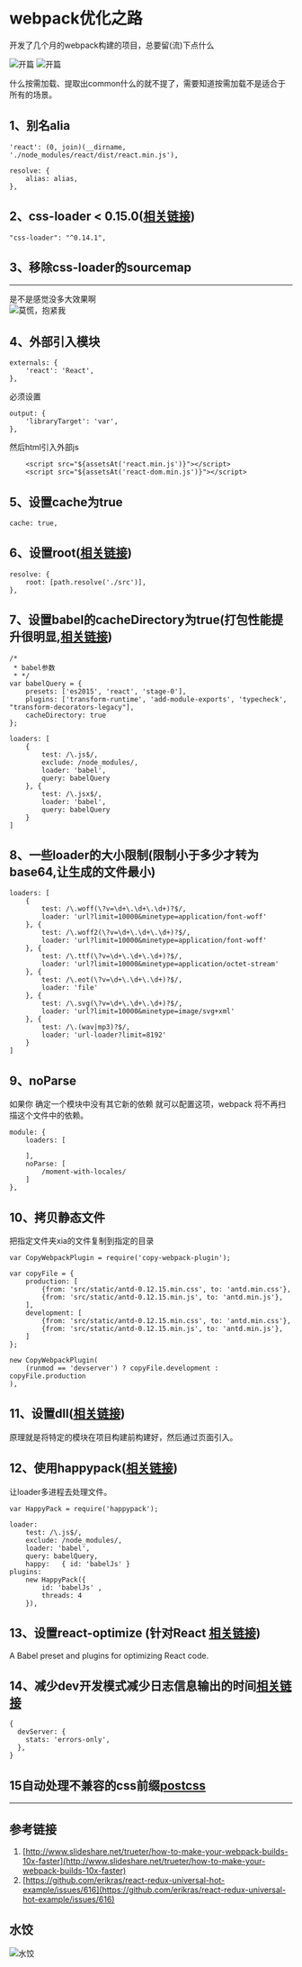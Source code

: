# webpack优化之路
开发了几个月的webpack构建的项目，总要留(流)下点什么

![开篇](https://pic4.zhimg.com/0fc7bd004140b1707e7226f22b4bc0bb_b.jpg)
![开篇](https://pic1.zhimg.com/4cefc77e2e9e82f1f225d2e96aaa707c_b.jpg)

什么按需加载、提取出common什么的就不提了，需要知道按需加载不是适合于所有的场景。

## 1、别名alia
```
'react': (0, join)(__dirname, './node_modules/react/dist/react.min.js'),

resolve: {
    alias: alias,
},
```
## 2、css-loader < 0.15.0([相关链接](https://github.com/webpack/css-loader/issues/124))

```
"css-loader": "^0.14.1",
```
## 3、移除css-loader的sourcemap
---

是不是感觉没多大效果啊  
![莫慌，抱紧我](https://pic2.zhimg.com/abe078526fd7ad08855b5af938fa3521_b.jpg)
## 4、外部引入模块
```
externals: {
	'react': 'React',
},
```
必须设置

```
output: {
	'libraryTarget': 'var',
},
```
然后html引入外部js

```
	<script src="${assetsAt('react.min.js')}"></script>  
	<script src="${assetsAt('react-dom.min.js')}"></script>  
```
## 5、设置cache为true  
```
cache: true,
```
## 6、设置root([相关链接](https://github.com/Automattic/wp-calypso/pull/4128))
```
resolve: {
    root: [path.resolve('./src')],
},
```
## 7、设置babel的cacheDirectory为true(打包性能提升很明显,[相关链接](https://github.com/babel/babel-loader))
```
/*
 * babel参数
 * */
var babelQuery = {
    presets: ['es2015', 'react', 'stage-0'],
    plugins: ['transform-runtime', 'add-module-exports', 'typecheck', "transform-decorators-legacy"],
    cacheDirectory: true
};

loaders: [
	{
		test: /\.js$/,
		exclude: /node_modules/,
		loader: 'babel',
		query: babelQuery
	}, {
		test: /\.jsx$/,
		loader: 'babel',
		query: babelQuery
	}
]
```
## 8、一些loader的大小限制(限制小于多少才转为base64,让生成的文件最小)

```
loaders: [
	{
		test: /\.woff(\?v=\d+\.\d+\.\d+)?$/,
		loader: 'url?limit=10000&minetype=application/font-woff'
	}, {
		test: /\.woff2(\?v=\d+\.\d+\.\d+)?$/,
		loader: 'url?limit=10000&minetype=application/font-woff'
	}, {
		test: /\.ttf(\?v=\d+\.\d+\.\d+)?$/,
		loader: 'url?limit=10000&minetype=application/octet-stream'
	}, {
		test: /\.eot(\?v=\d+\.\d+\.\d+)?$/,
		loader: 'file'
	}, {
		test: /\.svg(\?v=\d+\.\d+\.\d+)?$/,
		loader: 'url?limit=10000&minetype=image/svg+xml'
	}, {
		test: /\.(wav|mp3)?$/,
		loader: 'url-loader?limit=8192'
	}
]
```
## 9、noParse
如果你 确定一个模块中没有其它新的依赖 就可以配置这项，webpack 将不再扫描这个文件中的依赖。

```  
module: {
	loaders: [

	],
	noParse: [
		/moment-with-locales/
	]
},
```
## 10、拷贝静态文件
把指定文件夹xia的文件复制到指定的目录

```
var CopyWebpackPlugin = require('copy-webpack-plugin');

var copyFile = {
    production: [
        {from: 'src/static/antd-0.12.15.min.css', to: 'antd.min.css'},
        {from: 'src/static/antd-0.12.15.min.js', to: 'antd.min.js'},
    ],
    development: [
        {from: 'src/static/antd-0.12.15.min.css', to: 'antd.min.css'},
        {from: 'src/static/antd-0.12.15.min.js', to: 'antd.min.js'},
    ]
};

new CopyWebpackPlugin(
	(runmod == 'devserver') ? copyFile.development : copyFile.production
),
```
## 11、设置dll([相关链接](http://engineering.invisionapp.com/post/optimizing-webpack/))
原理就是将特定的模块在项目构建前构建好，然后通过页面引入。

## 12、使用happypack([相关链接](https://github.com/amireh/happypack))  
让loader多进程去处理文件。  

```
var HappyPack = require('happypack');

loader:
	test: /\.js$/,
	exclude: /node_modules/,
	loader: 'babel',
	query: babelQuery,
	happy:   { id: 'babelJs' }
plugins:
	new HappyPack({
		id: 'babelJs' ,
		threads: 4
	}),

```

## 13、设置react-optimize (针对React [相关链接](https://github.com/thejameskyle/babel-react-optimize))
A Babel preset and plugins for optimizing React code.

## 14、减少dev开发模式减少日志信息输出的时间[相关链接](https://github.com/webpack/webpack/issues/1191)
```
{
  devServer: {
    stats: 'errors-only',
  },
}
```
## 15自动处理不兼容的css前缀[postcss](https://github.com/postcss/postcss-loader)
---

## 参考链接
1. [http://www.slideshare.net/trueter/how-to-make-your-webpack-builds-10x-faster](http://www.slideshare.net/trueter/how-to-make-your-webpack-builds-10x-faster)  
2. [https://github.com/erikras/react-redux-universal-hot-example/issues/616](https://github.com/erikras/react-redux-universal-hot-example/issues/616)

## 水饺
![水饺](https://pic1.zhimg.com/e2d5be25d126edf5e036b16cd5440c70_b.jpg)
